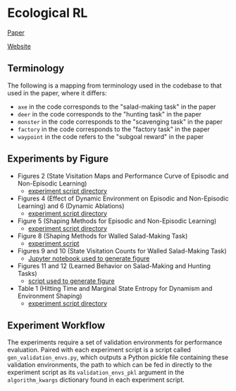 # Ecological RL
[Paper](https://arxiv.org/abs/2006.12478)

[Website](https://sites.google.com/view/ecological-rl/home)

## Terminology
The following is a mapping from terminology used in the codebase to that used in the paper, where it differs:
 - `axe` in the code corresponds to the "salad-making task" in the paper
 - `deer` in the code corresponds to the "hunting task" in the paper
 - `monster` in the code corresponds to the "scavenging task" in the paper
 - `factory` in the code corresponds to the "factory task" in the paper
 - `waypoint` in the code refers to the "subgoal reward" in the paper

## Experiments by Figure
 - Figures 2 (State Visitation Maps and Performance Curve of Episodic and Non-Episodic Learning)
   - [experiment script directory](experiments/continual/measure/dynamism/entropy/axe/tool_dqn_maps.py)
 - Figures 4 (Effect of Dynamic Environment on Episodic and Non-Episodic Learning) and 6 (Dynamic Ablations)
   - [experiment script directory](experiments/continual/dynamic_static)
 - Figure 5 (Shaping Methods for Episodic and Non-Episodic Learning)
   - [experiment script directory](experiments/continual/env_shaping/distance_increasing)
 - Figure 8 (Shaping Methods for Walled Salad-Making Task)
   - [experiment script](experiments/continual/env_shaping/env_vs_reward/wall/tool_dqn_wall_train.py)
 - Figures 9 and 10 (State Visitation Counts for Walled Salad-Making Task)
   - [Jupyter notebook used to generate figure](data/scripts/gen_heatmaps.ipynb)
 - Figures 11 and 12 (Learned Behavior on Salad-Making and Hunting Tasks)
   - [script used to generate figure](data/scripts/gen_validation_rollout_gifs_heatmaps.py)
 - Table 1 (Hitting Time and Marginal State Entropy for Dynamism and Environment Shaping)
   - [experiment script directory](experiments/continual/measure)
   
## Experiment Workflow
The experiments require a set of validation environments for performance evaluation. Paired with each experiment script
is a script called `gen_validation_envs.py`, which outputs a Python pickle file containing these validation
environments, the path to which can be fed in directly to the experiment script as its `validation_envs_pkl` argument
in the `algorithm_kwargs` dictionary found in each experiment script.
